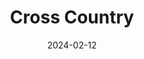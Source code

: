 ---
title: "Cross Country"
date: 2024-02-12
draft: false
image: '/img/northug.jpg'
type: "sport-section"
sport: "cross-country"
---